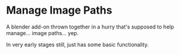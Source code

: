 # Manage Image Paths

A blender add-on thrown together in a hurry that's supposed to help manage... image paths... yep.

In very early stages still, just has some basic functionality.